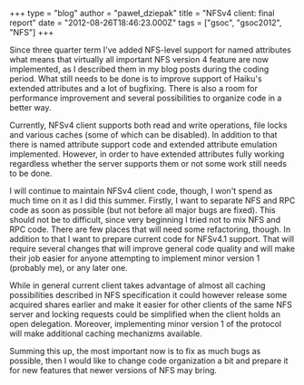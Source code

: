 +++
type = "blog"
author = "paweł_dziepak"
title = "NFSv4 client: final report"
date = "2012-08-26T18:46:23.000Z"
tags = ["gsoc", "gsoc2012", "NFS"]
+++

<p>Since three quarter term I've added NFS-level support for named attributes what means that virtually all important NFS version 4 feature are now implemented, as I described them in my blog posts during the coding period. What still needs to be done is to improve support of Haiku's extended attributes and a lot of bugfixing. There is also a room for performance improvement and several possibilities to organize code in a better way.</p>

<!--more-->

<p>Currently, NFSv4 client supports both read and write operations, file locks and various caches (some of which can be disabled). In addition to that there is named attribute support code and extended attribute emulation implemented. However, in order to have extended attributes fully working regardless whether the server supports them or not some work still needs to be done.</p>
<p>I will continue to maintain NFSv4 client code, though, I won't spend as much time on it as I did this summer. Firstly, I want to separate NFS and RPC code as soon as possible (but not before all major bugs are fixed). This should not be to difficult, since very beginning I tried not to mix NFS and RPC code. There are few places that will need some refactoring, though. In addition to that I want to prepare current code for NFSv4.1 support. That will require several changes that will improve general code quality and will make their job easier for anyone attempting to implement minor version 1 (probably me), or any later one.</p>
<p>While in general current client takes advantage of almost all caching possibilities described in NFS specification it could however release some acquired shares earlier and make it easier for other clients of the same NFS server and locking requests could be simplified when the client holds an open delegation. Moreover, implementing minor version 1 of the protocol will make additional caching mechanizms available.</p>
<p>Summing this up, the most important now is to fix as much bugs as possible, then I would like to change code organization a bit and prepare it for new features that newer versions of NFS may bring.</p>